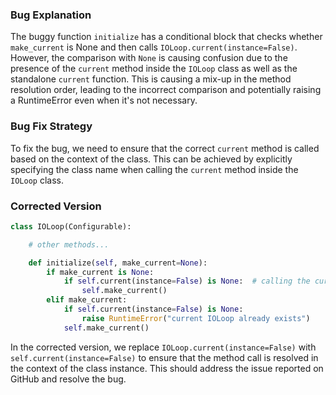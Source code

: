 ### Bug Explanation
The buggy function `initialize` has a conditional block that checks whether `make_current` is None and then calls `IOLoop.current(instance=False)`. However, the comparison with `None` is causing confusion due to the presence of the `current` method inside the `IOLoop` class as well as the standalone `current` function. This is causing a mix-up in the method resolution order, leading to the incorrect comparison and potentially raising a RuntimeError even when it's not necessary.

### Bug Fix Strategy
To fix the bug, we need to ensure that the correct `current` method is called based on the context of the class. This can be achieved by explicitly specifying the class name when calling the `current` method inside the `IOLoop` class.

### Corrected Version
```python
class IOLoop(Configurable):

    # other methods...

    def initialize(self, make_current=None):
        if make_current is None:
            if self.current(instance=False) is None:  # calling the current method of the class instance
                self.make_current()
        elif make_current:
            if self.current(instance=False) is None:
                raise RuntimeError("current IOLoop already exists")
            self.make_current()
```

In the corrected version, we replace `IOLoop.current(instance=False)` with `self.current(instance=False)` to ensure that the method call is resolved in the context of the class instance. This should address the issue reported on GitHub and resolve the bug.